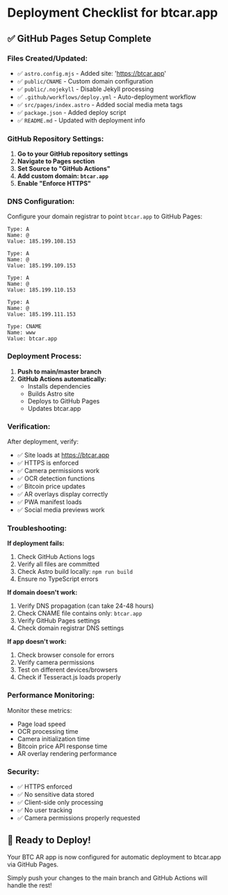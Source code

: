 # Deployment Checklist for btcar.app

## ✅ GitHub Pages Setup Complete

### Files Created/Updated:
- ✅ `astro.config.mjs` - Added site: 'https://btcar.app'
- ✅ `public/CNAME` - Custom domain configuration
- ✅ `public/.nojekyll` - Disable Jekyll processing
- ✅ `.github/workflows/deploy.yml` - Auto-deployment workflow
- ✅ `src/pages/index.astro` - Added social media meta tags
- ✅ `package.json` - Added deploy script
- ✅ `README.md` - Updated with deployment info

### GitHub Repository Settings:

1. **Go to your GitHub repository settings**
2. **Navigate to Pages section**
3. **Set Source to "GitHub Actions"**
4. **Add custom domain: `btcar.app`**
5. **Enable "Enforce HTTPS"**

### DNS Configuration:

Configure your domain registrar to point `btcar.app` to GitHub Pages:

```
Type: A
Name: @
Value: 185.199.108.153

Type: A  
Name: @
Value: 185.199.109.153

Type: A
Name: @
Value: 185.199.110.153

Type: A
Name: @
Value: 185.199.111.153

Type: CNAME
Name: www
Value: btcar.app
```

### Deployment Process:

1. **Push to main/master branch**
2. **GitHub Actions automatically:**
   - Installs dependencies
   - Builds Astro site
   - Deploys to GitHub Pages
   - Updates btcar.app

### Verification:

After deployment, verify:
- ✅ Site loads at https://btcar.app
- ✅ HTTPS is enforced
- ✅ Camera permissions work
- ✅ OCR detection functions
- ✅ Bitcoin price updates
- ✅ AR overlays display correctly
- ✅ PWA manifest loads
- ✅ Social media previews work

### Troubleshooting:

**If deployment fails:**
1. Check GitHub Actions logs
2. Verify all files are committed
3. Check Astro build locally: `npm run build`
4. Ensure no TypeScript errors

**If domain doesn't work:**
1. Verify DNS propagation (can take 24-48 hours)
2. Check CNAME file contains only: `btcar.app`
3. Verify GitHub Pages settings
4. Check domain registrar DNS settings

**If app doesn't work:**
1. Check browser console for errors
2. Verify camera permissions
3. Test on different devices/browsers
4. Check if Tesseract.js loads properly

### Performance Monitoring:

Monitor these metrics:
- Page load speed
- OCR processing time
- Camera initialization time
- Bitcoin price API response time
- AR overlay rendering performance

### Security:

- ✅ HTTPS enforced
- ✅ No sensitive data stored
- ✅ Client-side only processing
- ✅ No user tracking
- ✅ Camera permissions properly requested

## 🚀 Ready to Deploy!

Your BTC AR app is now configured for automatic deployment to btcar.app via GitHub Pages.

Simply push your changes to the main branch and GitHub Actions will handle the rest!
